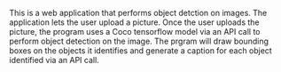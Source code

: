 This is a web application that performs object detction on images. The application lets the user upload a picture. Once the user uploads the picture, the program uses a Coco tensorflow model via an API call to perform object detection on the image. The prgram will draw bounding boxes on the objects it identifies and generate a caption for each object identified via an API call.